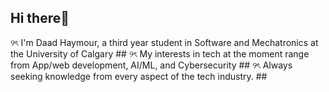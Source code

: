 ## Hi there👋

୨ৎ I'm Daad Haymour, a third year student in Software and Mechatronics at the University of Calgary ##
୨ৎ My interests in tech at the moment range from App/web development, AI/ML, and Cybersecurity ##
୨ৎ Always seeking knowledge from every aspect of the tech industry. ##


<!--
**daadhaymour/daadhaymour** is a ✨ _special_ ✨ repository because its `README.md` (this file) appears on your GitHub profile.

Here are some ideas to get you started:

- 🔭 I’m currently working on ...
- 🌱 I’m currently learning ...
- 👯 I’m looking to collaborate on ...
- 🤔 I’m looking for help with ...
- 💬 Ask me about ...
- 📫 How to reach me: ...
- 😄 Pronouns: ...
- ⚡ Fun fact: ...
-->
